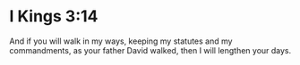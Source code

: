 # I Kings 3:14

And if you will walk in my ways, keeping my statutes and my commandments, as your father David walked, then I will lengthen your days.
